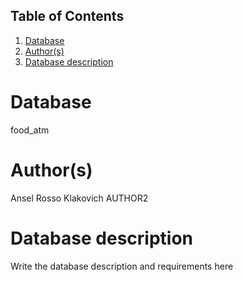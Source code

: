 ## Table of Contents
1. [Database](#database)
1. [Author(s)](#author)
1. [Database description](#description)
# Database
food_atm
# Author(s)
Ansel Rosso Klakovich
AUTHOR2
# Database description
Write the database description and requirements here
